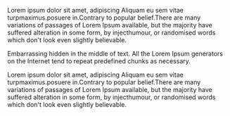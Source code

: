 Lorem ipsum dolor sit amet, adipiscing Aliquam eu sem vitae turpmaximus.posuere in.Contrary to popular belief.There are many variations of passages of Lorem Ipsum available, but the majority have suffered alteration in some form, by injecthumour, or randomised words which don't look even slightly believable.

Embarrassing hidden in the middle of text. All the Lorem Ipsum generators on the Internet tend to repeat predefined chunks as necessary.

Lorem ipsum dolor sit amet, adipiscing Aliquam eu sem vitae turpmaximus.posuere in.Contrary to popular belief.There are many variations of passages of Lorem Ipsum available, but the majority have suffered alteration in some form, by injecthumour, or randomised words which don't look even slightly believable.